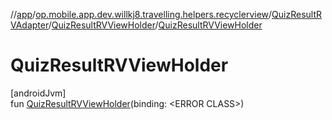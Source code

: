 //[app](../../../../index.md)/[op.mobile.app.dev.willkj8.travelling.helpers.recyclerview](../../index.md)/[QuizResultRVAdapter](../index.md)/[QuizResultRVViewHolder](index.md)/[QuizResultRVViewHolder](-quiz-result-r-v-view-holder.md)

# QuizResultRVViewHolder

[androidJvm]\
fun [QuizResultRVViewHolder](-quiz-result-r-v-view-holder.md)(binding: &lt;ERROR CLASS&gt;)
